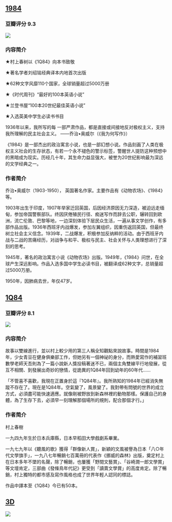 

## [1984](https://github.com/seekincs/e-Books/blob/master/Kindle/1984(%E5%A5%97%E8%A3%85%E5%85%B12%E5%86%8C).mobi)
### 豆瓣评分 9.3

<img src = "https://github.com/seekincs/e-Books/blob/master/Kindle/asserts/1984.jpg"/>

### 内容简介

★村上春树以《1Q84》向本书致敬

★著名学者刘绍铭经典译本内地首次出版

★62种文字风靡110个国家，全球销量超过5000万册

★《时代周刊》“最好的100本英语小说”

★兰登书屋“100本20世纪最佳英语小说”

★入选英美中学生必读书书目

1936年以来，我所写的每 一部严肃作品，都是直接或间接地反对极权主义，支持我所理解的民主社会主义。 ——乔治•奥威尔（《我为何写作》）

《1984》是一部杰出的政治寓言小说，也是一部幻想小说。作品刻画了人类在极权主义社会的生存状态，有若一个永不褪色的警示标签，警醒世人提防这种预想中的黑暗成为现实。历经几十年，其生命力益显强大，被誉为20世纪影响最为深远的文学经典之一。

### 作者简介

乔治•奥威尔（1903-1950）， 英国著名作家。主要作品有《动物农场》、《1984》等。

1903年出生于印度，1907年举家迁回英国，后因经济原因无力深造，被迫远走缅甸，参加帝国警察部队。终因厌倦殖民行径、痴迷写作而辞去公职，辗转回到欧洲，流亡伦敦、巴黎等地，一边深刻体验下层民众生活，一遍从事文学创作，有多部作品出版。1936年西班牙内战爆发，参加左翼组织，因重伤返回英国，但最终树立社会主义信念。1939年，二战爆发，积极参加反纳粹的活动。由于西班牙内战与二战的苦痛经历，对战争与和平、极权与民主、社会关怀与人类理想进行了深刻的思考。

1945年，著名的政治寓言小说《动物农场》出版。1949年，《1984》问世，在全球产生深远影响。作品入选多国中学生必读书目，被翻译成62种文字，总销量超过5000万册。

1950年，因肺病去世，年仅47岁。


## [1Q84](https://github.com/seekincs/e-Books/blob/master/Kindle/1Q84(%E5%A5%97%E8%A3%85%E5%85%B13%E5%86%8C).azw3)

### 豆瓣评分 8.1

<img src = "https://github.com/seekincs/e-Books/blob/master/Kindle/asserts/1Q84.jpeg"/>

### 内容简介 
故事以雙線進行，並以村上較少用的第三人稱全知觀點來說故事。時間是1984年，少女青豆在健身俱樂部工作，但她另有一個神祕的身分，而熱愛寫作的補習班數學老師天吾則為了一篇小說新人獎投稿著迷不已，兩個主角雙線平行地發展，從互不相關、到發展出奇妙的戀情，從詭異的1Q84年回到幼年的60年代……

「不管喜不喜歡，我現在正置身於這『1Q84年』。我所熟知的1984年已經消失無蹤不存在了。現在是1Q84年。空氣變了，風景變了。我對帶有問號的世界的成立方式，必須盡可能快速適應。就像剛被野放到新森林裡的動物那樣。保護自己的身體，為了生存下去，必須早一刻理解那個場所的規則，配合那個才行。」

### 作者简介

村上春樹

一九四九年生於日本兵庫縣，日本早稻田大學戲劇系畢業。

一九七九年以《聽風的歌》獲得「群像新人賞」，新穎的文風被譽為日本「八○年代文學旗手」，一九八七年暢銷七百萬冊的代表作《挪威的森林》出版，奠定村上在日本多年不墜的名聲，除了暢銷，也屢獲「野間文藝賞」、「谷崎潤一郎文學賞」等文壇肯定，三部曲《發條鳥年代記》更受到「讀賣文學賞」的高度肯定。除了暢銷，村上獨特的都市感及寫作風格也成了世界年輕人認同的標誌。

作品中譯本至《1Q84》今已有50本。

## [3D](https://github.com/seekincs/e-Books/blob/master/Kindle/3D%E6%89%93%E5%8D%B0%EF%BC%9A%E4%BB%8E%E6%83%B3%E8%B1%A1%E5%88%B0%E7%8E%B0%E5%AE%9E.mobi)

<img src = "https://github.com/seekincs/e-Books/blob/master/Kindle/asserts/3d.jpg"/>


